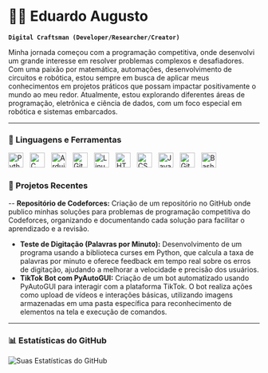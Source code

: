 # 🏄‍♂️ Eduardo Augusto 

**`Digital Craftsman (Developer/Researcher/Creator)`**

Minha jornada começou com a programação competitiva, onde desenvolvi um grande interesse em resolver problemas complexos e desafiadores. Com uma paixão por matemática, automações, desenvolvimento de circuitos e robótica, estou sempre em busca de aplicar meus conhecimentos em projetos práticos que possam impactar positivamente o mundo ao meu redor. Atualmente, estou explorando diferentes áreas de programação, eletrônica e ciência de dados, com um foco especial em robótica e sistemas embarcados.

---

### 🧰 Linguagens e Ferramentas

<img align="left" alt="Python" width="30px" style="padding-right:10px;" src="https://cdn.jsdelivr.net/gh/devicons/devicon/icons/python/python-plain.svg" />
<img align="left" alt="C" width="30px" style="padding-right:10px;" src="https://cdn.jsdelivr.net/gh/devicons/devicon/icons/c/c-original.svg" />
<img align="left" alt="Arduino" width="30px" style="padding-right:10px;" src="https://cdn.jsdelivr.net/gh/devicons/devicon/icons/arduino/arduino-original.svg" />
<img align="left" alt="Git" width="30px" style="padding-right:10px;" src="https://cdn.jsdelivr.net/gh/devicons/devicon/icons/git/git-original.svg" />
<img align="left" alt="Linux" width="30px" style="padding-right:10px;" src="https://cdn.jsdelivr.net/gh/devicons/devicon/icons/linux/linux-original.svg" />
<img align="left" alt="HTML" width="30px" style="padding-right:10px;" src="https://cdn.jsdelivr.net/gh/devicons/devicon/icons/html5/html5-plain.svg" />
<img align="left" alt="CSS" width="30px" style="padding-right:10px;" src="https://cdn.jsdelivr.net/gh/devicons/devicon/icons/css3/css3-plain.svg" />
<img align="left" alt="JavaScript" width="30px" style="padding-right:10px;" src="https://cdn.jsdelivr.net/gh/devicons/devicon/icons/javascript/javascript-plain.svg" />
<img align="left" alt="GitHub" width="30px" style="padding-right:10px;" src="https://cdn.jsdelivr.net/gh/devicons/devicon/icons/github/github-original.svg" />
<img align="left" alt="Bash" width="30px" style="padding-right:10px;" src="https://cdn.jsdelivr.net/gh/devicons/devicon/icons/bash/bash-original.svg" />
<br />

#

### 💼 Projetos Recentes

-- **Repositório de Codeforces:** Criação de um repositório no GitHub onde publico minhas soluções para problemas de programação competitiva do Codeforces, organizando e documentando cada solução para facilitar o aprendizado e a revisão.
- **Teste de Digitação (Palavras por Minuto):** Desenvolvimento de um programa usando a biblioteca curses em Python, que calcula a taxa de palavras por minuto e oferece feedback em tempo real sobre os erros de digitação, ajudando a melhorar a velocidade e precisão dos usuários.
- **TikTok Bot com PyAutoGUI:** Criação de um bot automatizado usando PyAutoGUI para interagir com a plataforma TikTok. O bot realiza ações como upload de vídeos e interações básicas, utilizando imagens armazenadas em uma pasta específica para reconhecimento de elementos na tela e execução de comandos.
---


### 📊 Estatísticas do GitHub

![Suas Estatísticas do GitHub](https://github-readme-stats.vercel.app/api?username=seu-usuario&show_icons=true&theme=gruvbox)

<!--
<details>
 <summary><h3>👨‍💻 Minha Jornada na Programação</h3></summary>
   Comecei minha jornada na programação com um forte interesse em matemática e física, aplicando esse conhecimento no desenvolvimento de soluções com Arduino e prototipagem de hardware. Desde então, estou constantemente explorando novas tecnologias e buscando maneiras de aplicar minhas habilidades em projetos que causam impacto.
-->
